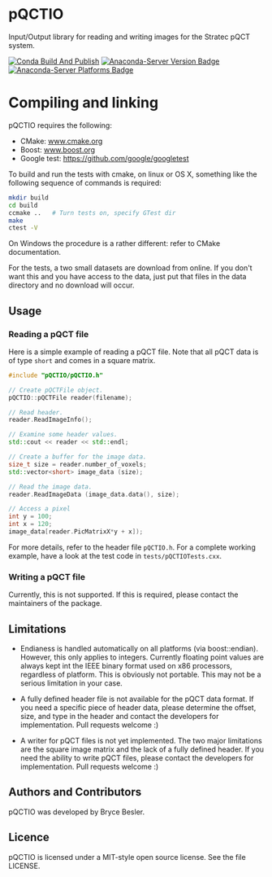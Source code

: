 # pQCTIO
Input/Output library for reading and writing images for the
Stratec pQCT system.

[![Conda Build And Publish](https://github.com/Numerics88/pQCTIO/actions/workflows/build-publish-anaconda.yml/badge.svg?branch=master)](https://github.com/Numerics88/pQCTIO/actions/workflows/build-publish-anaconda.yml)
[![Anaconda-Server Version Badge](https://anaconda.org/numerics88/pqctio/badges/version.svg)](https://anaconda.org/Numerics88/pqctio/)
[![Anaconda-Server Platforms Badge](https://anaconda.org/numerics88/pqctio/badges/platforms.svg)](https://anaconda.org/numerics88/pqctio)

# Compiling and linking
pQCTIO requires the following:

  * CMake: www.cmake.org
  * Boost: www.boost.org
  * Google test: https://github.com/google/googletest

To build and run the tests with cmake, on linux or OS X, something like the
following sequence of commands is required:

```bash
mkdir build
cd build
ccmake ..   # Turn tests on, specify GTest dir
make
ctest -V
```

On Windows the procedure is a rather different: refer to CMake documentation.

For the tests, a two small datasets are download from online. If you don't want
this and you have access to the data, just put that files in the data directory
and no download will occur.

## Usage

### Reading a pQCT file

Here is a simple example of reading a pQCT file. Note that all pQCT data is
of type `short` and comes in a square matrix.

```C++
#include "pQCTIO/pQCTIO.h"

// Create pQCTFile object.
pQCTIO::pQCTFile reader(filename);

// Read header.
reader.ReadImageInfo();

// Examine some header values.
std::cout << reader << std::endl;

// Create a buffer for the image data.
size_t size = reader.number_of_voxels;
std::vector<short> image_data (size);

// Read the image data.
reader.ReadImageData (image_data.data(), size);

// Access a pixel
int y = 100;
int x = 120;
image_data[reader.PicMatrixX*y + x]);
```

For more details, refer to the header file `pQCTIO.h`.
For a complete working example, have a look at the test code in `tests/pQCTIOTests.cxx`.

### Writing a pQCT file
Currently, this is not supported. If this is required, please contact the maintainers of the package.

## Limitations

* Endianess is handled automatically on all platforms (via boost::endian). However,
  this only applies to integers. Currently floating point values are always
  kept int the IEEE binary format used on x86 processors, regardless of platform.
  This is obviously not portable. This may not be a serious limitation in your case.

* A fully defined header file is not available for the pQCT data format. If you need
  a specific piece of header data, please determine the offset, size, and type in the
  header and contact the developers for implementation. Pull requests welcome :)

* A writer for pQCT files is not yet implemented. The two major limitations are the square
  image matrix and the lack of a fully defined header. If you need the ability to write
  pQCT files, please contact the developers for implementation. Pull requests welcome :)

## Authors and Contributors

pQCTIO was developed by Bryce Besler.

## Licence

pQCTIO is licensed under a MIT-style open source license. See the file LICENSE.
